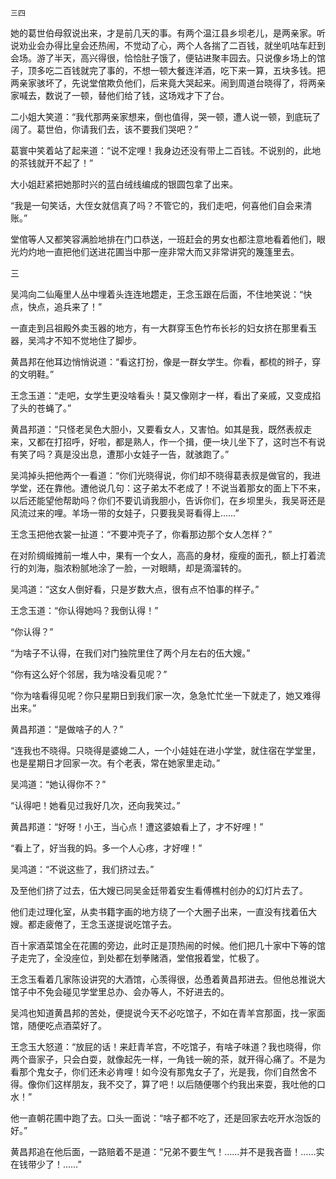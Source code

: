     三四 

   她的葛世伯母叙说出来，才是前几天的事。有两个温江县乡坝老儿，是两亲家。听说劝业会办得比皇会还热闹，不觉动了心，两个人各揣了二百钱，就坐叽咕车赶到会场。游了半天，高兴得很，恰恰肚子饿了，便钻进聚丰园去。只说像乡场上的馆子，顶多吃二百钱就完了事的，不想一顿大餐连洋酒，吃下来一算，五块多钱。把两亲家骇坏了，先说堂倌欺负他们，后来竟大哭起来。闹到周道台晓得了，将两亲家喊去，数说了一顿，替他们给了钱，这场戏才下了台。

   二小姐大笑道：“我代那两亲家想来，倒也值得，哭一顿，遭人说一顿，到底玩了阔了。葛世伯，你请我们去，该不要我们哭吧？”

   葛寰中笑着站了起来道：“说不定哩！我身边还没有带上二百钱。不说别的，此地的茶钱就开不起了！”

   大小姐赶紧把她那时兴的蓝白绒线编成的银圆包拿了出来。

   “我是一句笑话，大侄女就信真了吗？不管它的，我们走吧，何喜他们自会来清账。”

   堂倌等人又都笑容满脸地排在门口恭送，一班赶会的男女也都注意地看着他们，眼光灼灼地一直把他们送进花圃当中那一座非常大而又非常讲究的篾篷里去。

   三

   吴鸿向二仙庵里人丛中埋着头连连地趱走，王念玉跟在后面，不住地笑说：“快点，快点，追兵来了！”

   一直走到吕祖殿外卖玉器的地方，有一大群穿玉色竹布长衫的妇女挤在那里看玉器，吴鸿才不知不觉地住了脚步。

   黄昌邦在他耳边悄悄说道：“看这打扮，像是一群女学生。你看，都梳的辫子，穿的文明鞋。”

   王念玉道：“走吧，女学生更没啥看头！莫又像刚才一样，看出了亲戚，又变成掐了头的苍蝇了。”

   黄昌邦道：“只怪老吴色大胆小，又要看女人，又害怕。如其是我，既然表叔走来，又都在打招呼，好啦，都是熟人，作一个揖，便一块儿坐下了，这时岂不有说有笑了吗？真是没出息，遭那小女娃子一告，就骇跑了。”

   吴鸿掉头把他两个一看道：“你们光晓得说，你们却不晓得葛表叔是做官的，我进学堂，还在靠他。遭他说几句：这子弟太不老成了！不说当着那女的面上下不来，以后还能望他帮助吗？你们不要讥诮我胆小，告诉你们，在乡坝里头，我吴哥还是风流过来的哩。羊场一带的女娃子，只要我吴哥看得上……”

   王念玉把他衣裳一扯道：“不要冲壳子了，你看那边那个女人怎样？”

   在对阶绸缎摊前一堆人中，果有一个女人，高高的身材，瘦瘦的面孔，额上打着流行的刘海，脂浓粉腻地涂了一脸，一对眼睛，却是滴溜转的。

   吴鸿道：“这女人倒好看，只是岁数大点，很有点不怕事的样子。”

   王念玉道：“你认得她吗？我倒认得！”

   “你认得？”

   “为啥子不认得，在我们对门独院里住了两个月左右的伍大嫂。”

   “你有这么好个邻居，我为啥没看见呢？”

   “你为啥看得见呢？你只星期日到我们家一次，急急忙忙坐一下就走了，她又难得出来。”

   黄昌邦道：“是做啥子的人？”

   “连我也不晓得。只晓得是婆媳二人，一个小娃娃在进小学堂，就住宿在学堂里，也是星期日才回家一次。有个老表，常在她家里走动。”

   吴鸿道：“她认得你不？”

   “认得吧！她看见过我好几次，还向我笑过。”

   黄昌邦道：“好呀！小王，当心点！遭这婆娘看上了，才不好哩！”

   “看上了，好当我的妈。多一个人心疼，才好哩！”

   吴鸿道：“不说这些了，我们挤过去。”

   及至他们挤了过去，伍大嫂已同吴金廷带着安生看傅樵村创办的幻灯片去了。

   他们走过理化室，从卖书籍字画的地方绕了一个大圈子出来，一直没有找着伍大嫂。都走疲倦了，王念玉遂提说吃馆子去。

   百十家酒菜馆全在花圃的旁边，此时正是顶热闹的时候。他们把几十家中下等的馆子走完了，全没座位，到处都在划拳赌酒，堂倌报着堂，忙极了。

   王念玉看着几家陈设讲究的大酒馆，心羡得很，怂恿着黄昌邦进去。但他总推说大馆子中不免会碰见学堂里总办、会办等人，不好进去的。

   吴鸿也知道黄昌邦的苦处，便提说今天不必吃馆子，不如在青羊宫那面，找一家面馆，随便吃点酒菜好了。

   王念玉大怒道：“放屁的话！来赶青羊宫，不吃馆子，有啥子味道？我也晓得，你两个啬家子，只会白耍，就像起先一样，一角钱一碗的茶，就开得心痛了。不是为看那个鬼女子，你们还未必肯哩！如今没有那鬼女子了，光是我，你们自然舍不得。像你们这样朋友，我不交了，算了吧！以后随便哪个约我出来耍，我吐他的口水！”

   他一直朝花圃中跑了去。口头一面说：“啥子都不吃了，还是回家去吃开水泡饭的好。”

   黄昌邦追在他后面，一路赔着不是道：“兄弟不要生气！……并不是我吝啬！……实在钱带少了！……”

